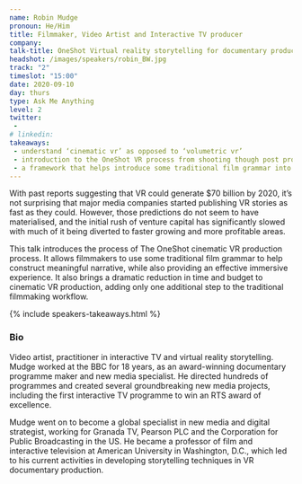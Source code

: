 ```yaml
---
name: Robin Mudge
pronoun: He/Him
title: Filmmaker, Video Artist and Interactive TV producer
company: 
talk-title: OneShot Virtual reality storytelling for documentary production
headshot: /images/speakers/robin_BW.jpg
track: "2"
timeslot: "15:00"
date: 2020-09-10
day: thurs
type: Ask Me Anything
level: 2
twitter:
 - 
# linkedin: 
takeaways:
 - understand ‘cinematic vr’ as opposed to ‘volumetric vr’
 - introduction to the OneShot VR process from shooting though post production to delivery
 - a framework that helps introduce some traditional film grammar into VR filmmaking/storytelling and question whether it’s worth shooting a story in VR in the first place
---
```


<p>With past reports suggesting that VR could generate $70 billion by 2020, it’s not surprising that major media companies started publishing VR stories as fast as they could. However, those predictions do not seem to have materialised, and the initial rush of venture capital has significantly slowed with much of it being diverted to faster growing and more profitable areas. 

This talk introduces the process of The OneShot cinematic VR production process. It allows filmmakers to use some traditional film grammar to help construct meaningful narrative, while also providing an effective immersive experience. It also brings a dramatic reduction in time and budget to cinematic VR production, adding only one additional step to the traditional filmmaking workflow.</p>

{% include speakers-takeaways.html %}

<h3>Bio</h3>
<p>Video artist, practitioner in interactive TV and virtual reality storytelling. Mudge worked at the BBC for 18 years, as an award-winning documentary programme maker and new media specialist. He directed hundreds of programmes and created several groundbreaking new media projects, including the first interactive TV programme to win an RTS award of excellence. 

Mudge went on to become a global specialist in new media and digital strategist, working for Granada TV, Pearson PLC and the Corporation for Public Broadcasting in the US. He became a professor of film and interactive television at American University in Washington, D.C., which led to his current activities in developing storytelling techniques in VR documentary production.</p>